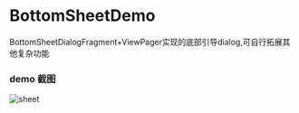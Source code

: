# BottomSheetDemo
BottomSheetDialogFragment+ViewPager实现的底部引导dialog,可自行拓展其他复杂功能

### demo 截图
![sheet](https://github.com/zongkaili/BottomSheetDemo/blob/master/screenshot/sheet.gif)
